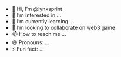 - 👋 Hi, I’m @lynxsprint
- 👀 I’m interested in ...
- 🌱 I’m currently learning ...
- 💞️ I’m looking to collaborate on web3 game
- 📫 How to reach me ...
- 😄 Pronouns: ...
- ⚡ Fun fact: ...

<!---
lynxsprint/lynxsprint is a ✨ special ✨ repository because its `README.md` (this file) appears on your GitHub profile.
You can click the Preview link to take a look at your changes.
--->
